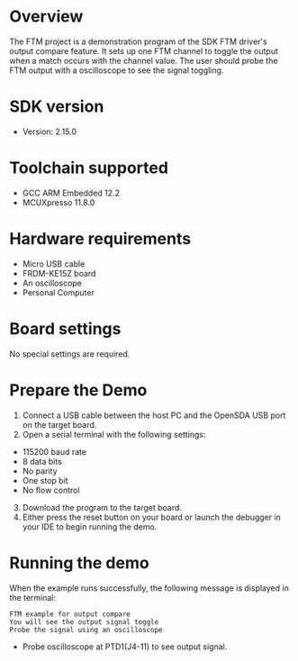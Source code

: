 Overview
========
The FTM project is a demonstration program of the SDK FTM driver's output compare feature.
It sets up one FTM channel to toggle the output when a match occurs with the channel value. The user
should probe the FTM output with a oscilloscope to see the signal toggling.

SDK version
===========
- Version: 2.15.0

Toolchain supported
===================
- GCC ARM Embedded  12.2
- MCUXpresso  11.8.0

Hardware requirements
=====================
- Micro USB cable
- FRDM-KE15Z board
- An oscilloscope
- Personal Computer

Board settings
==============
No special settings are required.

Prepare the Demo
================
1.  Connect a USB cable between the host PC and the OpenSDA USB port on the target board.
2.  Open a serial terminal with the following settings:
   - 115200 baud rate
   - 8 data bits
   - No parity
   - One stop bit
   - No flow control
3. Download the program to the target board.
4. Either press the reset button on your board or launch the debugger in your IDE to begin running the demo.

Running the demo
================
When the example runs successfully, the following message is displayed in the terminal:

~~~~~~~~~~~~~~~~~~~~~~~
FTM example for output compare
You will see the output signal toggle
Probe the signal using an oscilloscope
~~~~~~~~~~~~~~~~~~~~~~~
- Probe oscilloscope at PTD1(J4-11) to see output signal.
